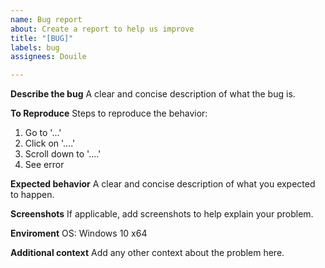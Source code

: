 ```yaml
---
name: Bug report
about: Create a report to help us improve
title: "[BUG]"
labels: bug
assignees: Douile

---
```


**Describe the bug**
A clear and concise description of what the bug is.

**To Reproduce**
Steps to reproduce the behavior:
1. Go to '...'
2. Click on '....'
3. Scroll down to '....'
4. See error

**Expected behavior**
A clear and concise description of what you expected to happen.

**Screenshots**
If applicable, add screenshots to help explain your problem.

**Enviroment**
OS: Windows 10 x64

**Additional context**
Add any other context about the problem here.
